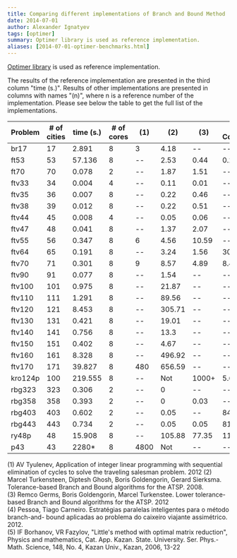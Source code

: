 ```yaml
---
title: Comparing different implementations of Branch and Bound Method
date: 2014-07-01
author: Alexander Ignatyev
tags: [optimer]
summary: Optimer library is used as reference implementation.
aliases: [2014-07-01-optimer-benchmarks.html]
---
```

[Optimer library](https://github.com/Alexander-Ignatyev/optimer) is used as reference implementation.

The results of the reference implementation are presented in the third column "time (s.)". Results of other implementations are presented in columns with names "(n)", where n is a reference number of the implementation. Please see below the table to get the full list of the implementations.


| Problem | # of cities | time (s.) | # of cores |  (1) | (2) | (3) | (3) - Concorde | (4) | (5) |
| --- | --- | --- | --- | --- | --- | --- | --- | --- | --- |
| br17 | 17 | 2.891 | 8 | 3 | 4.18 | -- | -- | 6.937 | 1256.524 |
| ft53 | 53 | 57.136 | 8 | -- | 2.53 | 0.44 | 0.27 | -- | -- |
| ft70 | 70 | 0.078 | 2 | -- | 1.87 | 1.51 | -- | -- | 147.265 |
| ftv33 | 34 | 0.004 | 4 | -- | 0.11 | 0.01 | -- | 3.94 | 0.156 |
| ftv35 | 36 | 0.007 | 8 | -- | 0.22 | 0.46 | -- | 97.425 | 0.031 |
| ftv38 | 39 | 0.012 | 8 | -- | 0.22 | 0.51 | -- | 382.958 | 0.031 |
| ftv44 | 45 | 0.008 | 4 | -- | 0.05 | 0.06 | -- | -- | 0.078 |
| ftv47 | 48 | 0.041 | 8 | -- | 1.37 | 2.07 | -- | -- | 0.406 |
| ftv55 | 56 | 0.347 | 8 | 6 | 4.56 | 10.59 | -- | -- | 2.437 |
| ftv64 | 65 | 0.191 | 8 | -- | 3.24 | 1.56 | 30.21 | -- | 1.984 |
| ftv70 | 71 | 0.301 | 8 | 9 | 8.57 | 4.89 | 8.43 | -- | 8.203 |
| ftv90 | 91 | 0.077 | 8 | -- | 1.54 | -- | -- | -- | 1.484 |
| ftv100 | 101 | 0.975 | 8 | -- | 21.87 | -- | -- | -- | -- |
| ftv110 | 111 | 1.291 | 8 | -- | 89.56 | -- | -- | -- | -- |
| ftv120 | 121 | 8.453 | 8 | -- | 305.71 | -- | -- | -- | -- |
| ftv130 | 131 | 0.421 | 8 | -- | 19.01 | -- | -- | -- | 114.265 |
| ftv140 | 141 | 0.756 | 8 | -- | 13.3 | -- | -- | -- | 108.375 |
| ftv150 | 151 | 0.402 | 8 | -- | 4.67 | -- | -- | -- | 132.078 |
| ftv160 | 161 | 8.328 | 8 | -- | 496.92 | -- | -- | -- | 3771.093 |
| ftv170 | 171 | 39.827 | 8 | 480 | 656.59 | -- | -- | -- | -- |
| kro124p | 100 | 219.555 | 8 | -- | Not | 1000+ | 5.61 | -- | 3505.406 |
| rbg323 | 323 | 0.306 | 2 | -- | 0 | -- | -- | 0.034 | 2.968 |
| rbg358 | 358 | 0.393 | 2 | -- | 0 | 0.03 | -- | 0.042 | 7.328 |
| rbg403 | 403 | 0.602 | 2 | -- | 0.05 | -- | 847.1 | 0.079 | 5.484 |
| rbg443 | 443 | 0.734 | 2 | -- | 0.05 | 0.05 | 81.62 | 0.079 | 3.578 |
| ry48p | 48 | 15.908 | 8 | -- | 105.88 | 77.35 | 11.39 | -- | 54.406 |
| p43 | 43 | 2280* | 8 | 4800 | Not | -- | -- | -- | -- |



(1) AV Tyulenev, Application of integer linear programming with sequential elimination of cycles to solve the traveling salesman problem. 2012
(2) Marcel Turkensteen, Diptesh Ghosh, Boris Goldengorin, Gerard Sierksma. Tolerance-based Branch and Bound algorithms for the ATSP. 2008.							
(3) Remco Germs, Boris Goldengorin, Marcel Turkenstee. Lower tolerance-based Branch and Bound algorithms for the ATSP. 2012							
(4) Pessoa, Tiago Carneiro. Estratégias paralelas inteligentes para o método branch-and-
bound aplicadas ao problema do caixeiro viajante assimétrico. 2012.							
(5) IF Borhanov, VR Fazylov, "Little's method with optimal matrix reduction", Physics and mathematics, Cat. App. Kazan. State. University. Ser. Phys.-Math. Science, 148, No. 4, Kazan Univ., Kazan, 2006, 13-22
